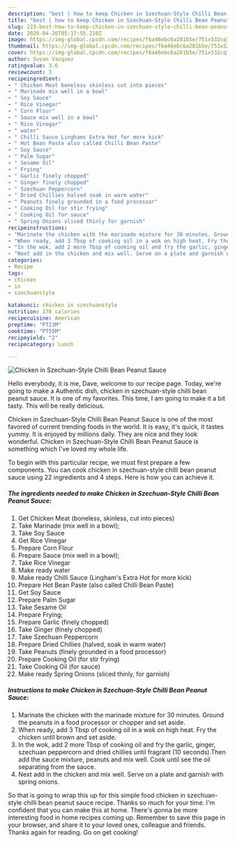 ```yaml
---
description: "best | how to keep Chicken in Szechuan-Style Chilli Bean Peanut Sauce"
title: "best | how to keep Chicken in Szechuan-Style Chilli Bean Peanut Sauce"
slug: 223-best-how-to-keep-chicken-in-szechuan-style-chilli-bean-peanut-sauce
date: 2020-04-26T05:17:55.210Z
image: https://img-global.cpcdn.com/recipes/f6a46ebc6a281b5e/751x532cq70/chicken-in-szechuan-style-chilli-bean-peanut-sauce-recipe-main-photo.jpg
thumbnail: https://img-global.cpcdn.com/recipes/f6a46ebc6a281b5e/751x532cq70/chicken-in-szechuan-style-chilli-bean-peanut-sauce-recipe-main-photo.jpg
cover: https://img-global.cpcdn.com/recipes/f6a46ebc6a281b5e/751x532cq70/chicken-in-szechuan-style-chilli-bean-peanut-sauce-recipe-main-photo.jpg
author: Susan Vasquez
ratingvalue: 3.6
reviewcount: 3
recipeingredient:
- " Chicken Meat boneless skinless cut into pieces"
- " Marinade mix well in a bowl"
- " Soy Sauce"
- " Rice Vinegar"
- " Corn Flour"
- " Sauce mix well in a bowl"
- " Rice Vinegar"
- " water"
- " Chilli Sauce Linghams Extra Hot for more kick"
- " Hot Bean Paste also called Chilli Bean Paste"
- " Soy Sauce"
- " Palm Sugar"
- " Sesame Oil"
- " Frying"
- " Garlic finely chopped"
- " Ginger finely chopped"
- " Szechuan Peppercorn"
- " Dried Chillies halved soak in warm water"
- " Peanuts finely grounded in a food processor"
- " Cooking Oil for stir frying"
- " Cooking Oil for sauce"
- " Spring Onions sliced thinly for garnish"
recipeinstructions:
- "Marinate the chicken with the marinade mixture for 30 minutes. Ground the peanuts in a food processor or chopper and set aside."
- "When ready, add 3 Tbsp of cooking oil in a wok on high heat. Fry the chicken until brown and set aside."
- "In the wok, add 2 more Tbsp of cooking oil and fry the garlic, ginger, szechuan peppercorn and dried chillies until fragrant (10 seconds).Then add the sauce mixture, peanuts and mix well. Cook until see the oil separating from the sauce."
- "Next add in the chicken and mix well. Serve on a plate and garnish with spring onions."
categories:
- Recipe
tags:
- chicken
- in
- szechuanstyle

katakunci: chicken in szechuanstyle 
nutrition: 178 calories
recipecuisine: American
preptime: "PT23M"
cooktime: "PT55M"
recipeyield: "2"
recipecategory: Lunch

---
```



![Chicken in Szechuan-Style Chilli Bean Peanut Sauce](https://img-global.cpcdn.com/recipes/f6a46ebc6a281b5e/751x532cq70/chicken-in-szechuan-style-chilli-bean-peanut-sauce-recipe-main-photo.jpg)

Hello everybody, it is me, Dave, welcome to our recipe page. Today, we're going to make a Authentic dish, chicken in szechuan-style chilli bean peanut sauce. It is one of my favorites. This time, I am going to make it a bit tasty. This will be really delicious.



Chicken in Szechuan-Style Chilli Bean Peanut Sauce is one of the most favored of current trending foods in the world. It is easy, it's quick, it tastes yummy. It is enjoyed by millions daily. They are nice and they look wonderful. Chicken in Szechuan-Style Chilli Bean Peanut Sauce is something which I've loved my whole life.


To begin with this particular recipe, we must first prepare a few components. You can cook chicken in szechuan-style chilli bean peanut sauce using 22 ingredients and 4 steps. Here is how you can achieve it.

<!--inarticleads1-->

##### The ingredients needed to make Chicken in Szechuan-Style Chilli Bean Peanut Sauce:

1. Get  Chicken Meat (boneless, skinless, cut into pieces)
1. Take  Marinade (mix well in a bowl);
1. Take  Soy Sauce
1. Get  Rice Vinegar
1. Prepare  Corn Flour
1. Prepare  Sauce (mix well in a bowl);
1. Take  Rice Vinegar
1. Make ready  water
1. Make ready  Chilli Sauce (Lingham&#39;s Extra Hot for more kick)
1. Prepare  Hot Bean Paste (also called Chilli Bean Paste)
1. Get  Soy Sauce
1. Prepare  Palm Sugar
1. Take  Sesame Oil
1. Prepare  Frying;
1. Prepare  Garlic (finely chopped)
1. Take  Ginger (finely chopped)
1. Take  Szechuan Peppercorn
1. Prepare  Dried Chillies (halved, soak in warm water)
1. Take  Peanuts (finely grounded in a food processor)
1. Prepare  Cooking Oil (for stir frying)
1. Take  Cooking Oil (for sauce)
1. Make ready  Spring Onions (sliced thinly, for garnish)




<!--inarticleads2-->

##### Instructions to make Chicken in Szechuan-Style Chilli Bean Peanut Sauce:

1. Marinate the chicken with the marinade mixture for 30 minutes. Ground the peanuts in a food processor or chopper and set aside.
1. When ready, add 3 Tbsp of cooking oil in a wok on high heat. Fry the chicken until brown and set aside.
1. In the wok, add 2 more Tbsp of cooking oil and fry the garlic, ginger, szechuan peppercorn and dried chillies until fragrant (10 seconds).Then add the sauce mixture, peanuts and mix well. Cook until see the oil separating from the sauce.
1. Next add in the chicken and mix well. Serve on a plate and garnish with spring onions.




So that is going to wrap this up for this simple food chicken in szechuan-style chilli bean peanut sauce recipe. Thanks so much for your time. I'm confident that you can make this at home. There's gonna be more interesting food in home recipes coming up. Remember to save this page in your browser, and share it to your loved ones, colleague and friends. Thanks again for reading. Go on get cooking!
